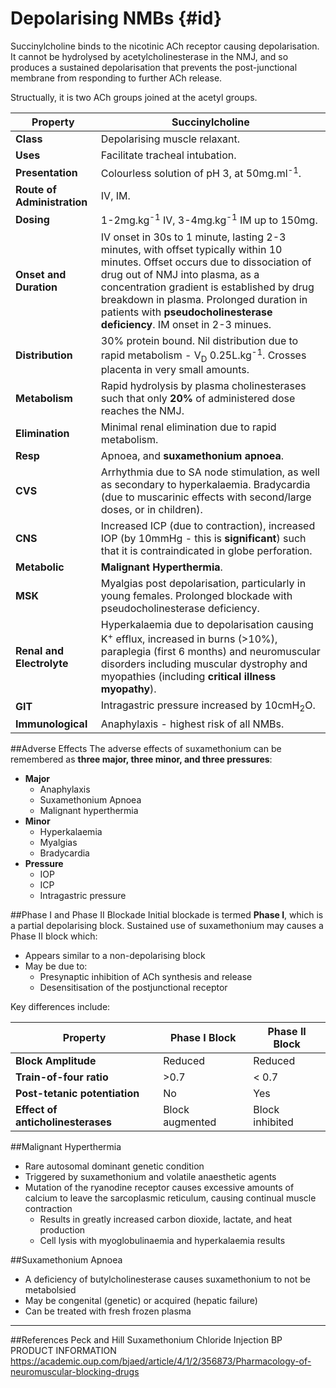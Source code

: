 # Depolarising NMBs {#id}

Succinylcholine binds to the nicotinic ACh receptor causing depolarisation. It cannot be hydrolysed by acetylcholinesterase in the NMJ, and so produces a sustained depolarisation that prevents the post-junctional membrane from responding to further ACh release. 

Structually, it is two ACh groups joined at the acetyl groups.

|Property|Succinylcholine
|--|--|
|**Class**|Depolarising muscle relaxant.
|**Uses**|Facilitate tracheal intubation.
|**Presentation**|Colourless solution of pH 3, at 50mg.ml<sup>-1</sup>.
|**Route of Administration**|IV, IM.
|**Dosing**|1-2mg.kg<sup>-1</sup> IV, 3-4mg.kg<sup>-1</sup> IM up to 150mg.
|**Onset and Duration**|IV onset in 30s to 1 minute, lasting 2-3 minutes, with offset typically within 10 minutes. Offset occurs due to dissociation of drug out of NMJ into plasma, as a concentration gradient is established by drug breakdown in plasma. Prolonged duration in patients with **pseudocholinesterase deficiency**. IM onset in 2-3 minues.
|**Distribution**|30% protein bound. Nil distribution due to rapid metabolism - V<sub>D</sub> 0.25L.kg<sup>-1</sup>. Crosses placenta in very small amounts.
|**Metabolism**|Rapid hydrolysis by plasma cholinesterases such that only **20%** of administered dose reaches the NMJ.
|**Elimination**|Minimal renal elimination due to rapid metabolism.
|**Resp**|Apnoea, and **suxamethonium apnoea**.
|**CVS**|Arrhythmia due to SA node stimulation, as well as secondary to hyperkalaemia. Bradycardia (due to muscarinic effects with second/large doses, or in children).
|**CNS**|Increased ICP (due to contraction), increased IOP (by 10mmHg - this is **significant**) such that it is contraindicated in globe perforation.
|**Metabolic**|**Malignant Hyperthermia**.
|**MSK**|Myalgias post depolarisation, particularly in young females. Prolonged blockade with pseudocholinesterase deficiency.
|**Renal and Electrolyte**|Hyperkalaemia due to depolarisation causing K<sup>+</sup> efflux, increased in burns (>10%), paraplegia (first 6 months) and neuromuscular disorders including muscular dystrophy and myopathies (including **critical illness myopathy**).
|**GIT**|Intragastric pressure increased by 10cmH<sub>2</sub>O.
|**Immunological**|Anaphylaxis - highest risk of all NMBs.

##Adverse Effects
The adverse effects of suxamethonium can be remembered as **three major, three minor, and three pressures**:
  * **Major**
    * Anaphylaxis
    * Suxamethonium Apnoea
    * Malignant hyperthermia
  * **Minor**
    * Hyperkalaemia
    * Myalgias
    * Bradycardia
  * **Pressure**
    * IOP
    * ICP
    * Intragastric pressure

##Phase I and Phase II Blockade
Initial blockade is termed **Phase I**, which is a partial depolarising block. Sustained use of suxamethonium may causes a Phase II block which:
* Appears similar to a non-depolarising block
* May be due to:
  * Presynaptic inhibition of ACh synthesis and release
  * Desensitisation of the postjunctional receptor

Key differences include:

|Property|Phase I Block|Phase II Block
|--|--|--|
|**Block Amplitude**|Reduced|Reduced|
|**Train-of-four ratio**| >0.7|< 0.7
|**Post-tetanic potentiation**|No|Yes
|**Effect of anticholinesterases**|Block augmented|Block inhibited

##Malignant Hyperthermia
* Rare autosomal dominant genetic condition
* Triggered by suxamethonium and volatile anaesthetic agents
* Mutation of the ryanodine receptor causes excessive amounts of calcium to leave the sarcoplasmic reticulum, causing continual muscle contraction
  * Results in greatly increased carbon dioxide, lactate, and heat production
  * Cell lysis with myoglobulinaemia and hyperkalaemia results

##Suxamethonium Apnoea
* A deficiency of butylcholinesterase causes suxamethonium to not be metabolsied
* May be congenital (genetic) or acquired (hepatic failure)
* Can be treated with fresh frozen plasma
---
##References
Peck and Hill
Suxamethonium Chloride Injection BP PRODUCT INFORMATION
https://academic.oup.com/bjaed/article/4/1/2/356873/Pharmacology-of-neuromuscular-blocking-drugs